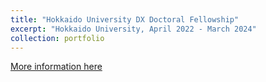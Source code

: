 ```yaml
---
title: "Hokkaido University DX Doctoral Fellowship"
excerpt: "Hokkaido University, April 2022 - March 2024"
collection: portfolio
---
```


[More information here](https://sites.google.com/eis.hokudai.ac.jp/exexphd-fellow/home?authuser=0)
